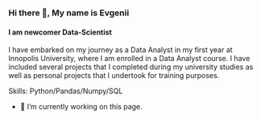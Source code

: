 ### Hi there 👋, My name is Evgenii
#### I am newcomer Data-Scientist
I have embarked on my journey as a Data Analyst in my first year at Innopolis University, where I am enrolled in a Data Analyst course. I have included several projects that I completed during my university studies as well as personal projects that I undertook for training purposes.

Skills: Python/Pandas/Numpy/SQL

- 🔭 I’m currently working on this page. 




